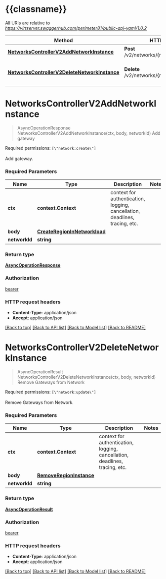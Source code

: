 # {{classname}}

All URIs are relative to *https://virtserver.swaggerhub.com/perimeter81/public-api-yaml/1.0.2*

Method | HTTP request | Description
------------- | ------------- | -------------
[**NetworksControllerV2AddNetworkInstance**](GatewaysApi.md#NetworksControllerV2AddNetworkInstance) | **Post** /v2/networks/{networkId}/instances | Add gateway
[**NetworksControllerV2DeleteNetworkInstance**](GatewaysApi.md#NetworksControllerV2DeleteNetworkInstance) | **Delete** /v2/networks/{networkId}/instances | Remove Gateways from Network

# **NetworksControllerV2AddNetworkInstance**
> AsyncOperationResponse NetworksControllerV2AddNetworkInstance(ctx, body, networkId)
Add gateway

Required permissions: `[\"network:create\"]`<br><br>Add gateway.

### Required Parameters

Name | Type | Description  | Notes
------------- | ------------- | ------------- | -------------
 **ctx** | **context.Context** | context for authentication, logging, cancellation, deadlines, tracing, etc.
  **body** | [**CreateRegionInNetworkload**](CreateRegionInNetworkload.md)|  | 
  **networkId** | **string**|  | 

### Return type

[**AsyncOperationResponse**](AsyncOperationResponse.md)

### Authorization

[bearer](../README.md#bearer)

### HTTP request headers

 - **Content-Type**: application/json
 - **Accept**: application/json

[[Back to top]](#) [[Back to API list]](../README.md#documentation-for-api-endpoints) [[Back to Model list]](../README.md#documentation-for-models) [[Back to README]](../README.md)

# **NetworksControllerV2DeleteNetworkInstance**
> AsyncOperationResult NetworksControllerV2DeleteNetworkInstance(ctx, body, networkId)
Remove Gateways from Network

Required permissions: `[\"network:update\"]`<br><br>Remove Gateways from Network.

### Required Parameters

Name | Type | Description  | Notes
------------- | ------------- | ------------- | -------------
 **ctx** | **context.Context** | context for authentication, logging, cancellation, deadlines, tracing, etc.
  **body** | [**RemoveRegionInstance**](RemoveRegionInstance.md)|  | 
  **networkId** | **string**|  | 

### Return type

[**AsyncOperationResult**](AsyncOperationResult.md)

### Authorization

[bearer](../README.md#bearer)

### HTTP request headers

 - **Content-Type**: application/json
 - **Accept**: application/json

[[Back to top]](#) [[Back to API list]](../README.md#documentation-for-api-endpoints) [[Back to Model list]](../README.md#documentation-for-models) [[Back to README]](../README.md)

